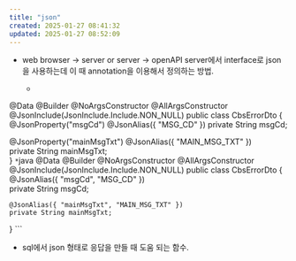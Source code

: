 ```yaml
---
title: "json"
created: 2025-01-27 08:41:32
updated: 2025-01-27 08:52:09
---
```

  * web browser -> server or server -> openAPI server에서 interface로 json을 사용하는데 이 때 annotation을 이용해서 정의하는 방법.
    * ```java
@Data
@Builder
@NoArgsConstructor
@AllArgsConstructor
@JsonInclude(JsonInclude.Include.NON_NULL)
public class CbsErrorDto {
  @JsonProperty("msgCd")
  @JsonAlias({ "MSG_CD" })
  private String msgCd;
  
  @JsonProperty("mainMsgTxt")
  @JsonAlias({ "MAIN_MSG_TXT" })     
    private String mainMsgTxt;      
} ```
    * ```java
@Data
@Builder
@NoArgsConstructor
@AllArgsConstructor
@JsonInclude(JsonInclude.Include.NON_NULL)
public class CbsErrorDto {
    @JsonAlias({ "msgCd", "MSG_CD" })    
    private String msgCd;      
    
    @JsonAlias({ "mainMsgTxt", "MAIN_MSG_TXT" })     
    private String mainMsgTxt;      
} ```
  * sql에서 json 형태로 응답을 만들 때 도움 되는 함수.